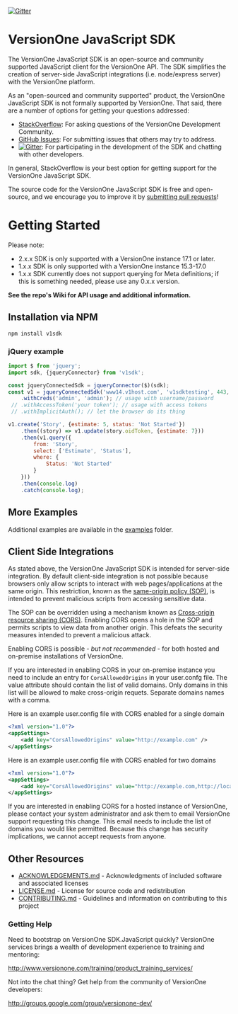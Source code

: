 [![Gitter](https://badges.gitter.im/versionone/VersionOne.SDK.JavaScript.svg)](https://gitter.im/versionone/VersionOne.SDK.JavaScript?utm_source=badge&utm_medium=badge&utm_campaign=pr-badge)

# VersionOne JavaScript SDK

The VersionOne JavaScript SDK is an open-source and community supported JavaScript client for the VersionOne API. The SDK simplifies the creation of  server-side JavaScript integrations (i.e. node/express server) with the VersionOne platform.

As an "open-sourced and community supported" product, the VersionOne JavaScript SDK is not formally supported by VersionOne.  That said, there are a number of options for getting your questions addressed:

* [StackOverflow](http://stackoverflow.com/questions/tagged/versionone): For asking questions of the VersionOne Development Community.
* [GitHub Issues](https://github.com/versionone/VersionOne.SDK.JavaScript/issues): For submitting issues that others may try to address.
* [![Gitter](https://badges.gitter.im/versionone/VersionOne.SDK.JavaScript.svg)](https://gitter.im/versionone/VersionOne.SDK.JavaScript?utm_source=badge&utm_medium=badge&utm_campaign=pr-badge): For participating in the development of the SDK and chatting with other developers.

In general, StackOverflow is your best option for getting support for the VersionOne JavaScript SDK.

The source code for the VersionOne JavaScript SDK is free and open-source, and we encourage you to improve it by [submitting pull requests](https://help.github.com/articles/using-pull-requests)!

# Getting Started

Please note:
* 2.x.x SDK is only supported with a VersionOne instance 17.1 or later.
* 1.x.x SDK is only supported with a VersionOne instance 15.3-17.0
* 1.x.x SDK currently does not support querying for Meta definitions; if this is something needed, please use any 0.x.x
version.

**See the repo's Wiki for API usage and additional information.**

## Installation via NPM

`npm install v1sdk`

### jQuery example
```javascript
import $ from 'jquery';
import sdk, {jqueryConnector} from 'v1sdk';

const jqueryConnectedSdk = jqueryConnector($)(sdk);
const v1 = jqueryConnectedSdk('www14.v1host.com', 'v1sdktesting', 443, true)
    .withCreds('admin', 'admin'); // usage with username/password
 // .withAccessToken('your token'); // usage with access tokens
 // .withImplicitAuth(); // let the browser do its thing

v1.create('Story', {estimate: 5, status: 'Not Started'})
    .then((story) => v1.update(story.oidToken, {estimate: 7}))
    .then(v1.query({
        from: 'Story',
        select: ['Estimate', 'Status'],
        where: {
            Status: 'Not Started'
        }
    }))
    .then(console.log)
    .catch(console.log);
```

## More Examples
Additional examples are available in the [examples](/examples) folder.

## Client Side Integrations 
As stated above, the VersionOne JavaScript SDK is intended for server-side integration. By default client-side integration is not possible because browsers only allow scripts to interact with web pages/applications at the same origin.  This restriction, known as the [same-origin policy (SOP)](https://en.wikipedia.org/wiki/Same-origin_policy), is intended to prevent malicious scripts from accessing sensitive data.  

The SOP can be overridden using a mechanism known as [Cross-origin resource sharing (CORS)](https://en.wikipedia.org/wiki/Cross-origin_resource_sharing). Enabling CORS opens a hole in the SOP and permits scripts to view data from another origin. This defeats the security measures intended to prevent a malicious attack.  

Enabling CORS is possible - *but not recommended* - for both hosted and on-premise installations of VersionOne.

If you are interested in enabling CORS in your on-premise instance you need to include an entry for ```CorsAllowedOrigins``` in your user.confg file.  The value attribute should contain the list of valid domains.  Only domains in this list will be allowed to make cross-origin requets. Separate domains names with a comma.    

Here is an example user.config file with CORS enabled for a single domain
```xml
<?xml version="1.0"?>
<appSettings>
    <add key="CorsAllowedOrigins" value="http://example.com" />
</appSettings>
```

Here is an example user.config file with CORS enabled for two domains
```xml
<?xml version="1.0"?>
<appSettings>
    <add key="CorsAllowedOrigins" value="http://example.com,http://localhost:8080" />
</appSettings>
```

If you are interested in enabling CORS for a hosted instance of VersionOne, please contact your system administrator and ask them to email VersionOne support requesting this change. This email needs to include the list of domains you would like permitted. Because this change has security implications, we cannot accept requests from anyone. 

## Other Resources

* [ACKNOWLEDGEMENTS.md](https://github.com/versionone/VersionOne.SDK.JavaScript/blob/master/ACKNOWLEDGEMENTS.md) - Acknowledgments of included software and associated licenses
* [LICENSE.md](https://github.com/versionone/VersionOne.SDK.NET.APIClient/blob/master/LICENSE.md) - License for source code and redistribution
* [CONTRIBUTING.md](https://github.com/versionone/VersionOne.SDK.JavaScript/blob/master/CONTRIBUTING.md) - Guidelines and information on contributing to this project

### Getting Help
Need to bootstrap on VersionOne SDK.JavaScript quickly? VersionOne services brings a wealth of development experience to training and mentoring:

http://www.versionone.com/training/product_training_services/

Not into the chat thing? Get help from the community of VersionOne developers:

http://groups.google.com/group/versionone-dev/

